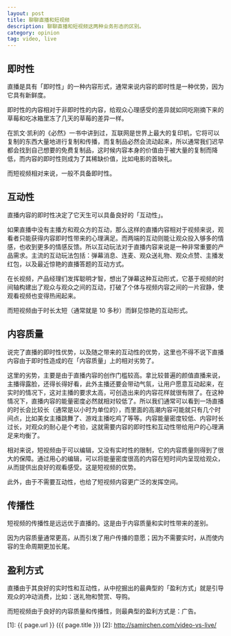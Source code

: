 ```yaml
---
layout: post
title: 聊聊直播和短视频
description: 聊聊直播和短视频这两种业务形态的区别。
category: opinion
tag: video, live
---
```



## 即时性

直播是具有「即时性」的一种内容形式，通常来说内容的即时性是一种优势，因为它具有新鲜度。

即时性的内容相对于非即时性的内容，给观众心理感受的差异就如同吃刚摘下来的草莓和吃冰箱里冻了几天的草莓的差异一样。

在凯文·凯利的《必然》一书中讲到过，互联网是世界上最大的复印机，它将可以复制的东西大量地进行复制和传播，而复制品必然会流动起来，所以通常我们迟早都会找到自己想要的免费复制品，这时候内容本身的价值由于被大量的复制而降低，而内容的即时性则成为了其稀缺价值，比如电影的首映礼。

而短视频相对来说，一般不具备即时性。


## 互动性

直播内容的即时性决定了它天生可以具备良好的「互动性」。

如果直播中没有主播方和观众方的互动，那么这样的直播内容相对于视频来说，观看者只能获得内容即时性带来的心理满足。而两端的互动则能让观众投入够多的情感，也收到更多的情感反馈。所以互动玩法对于直播内容来说是一种非常重要的产品需求。主流的互动玩法包括：弹幕消息、连麦、观众送礼物、观众点赞、主播发红包，以及最近惊艳的直播答题的互动方式。

在长视频，产品经理们发挥聪明才智，想出了弹幕这种互动形式，它基于视频的时间轴构建出了观众与观众之间的互动，打破了个体与视频内容之间的一片寂静，使观看视频也变得热闹起来。

而短视频由于时长太短（通常就是 10 多秒）而鲜见惊艳的互动形式。


## 内容质量

说完了直播的即时性优势，以及随之带来的互动性的优势，这里也不得不说下直播内容由于即时性造成的在「内容质量」上的相对劣势了。

这里的劣势，主要是由于直播内容的创作门槛较高。拿比较普遍的颜值直播来说，主播得露脸，还得长得好看，此外主播还要会带动气氛，让用户愿意互动起来，在实时的情况下，这对主播的要求太高，可创造出来的内容花样就很有限了。在这种情况下，直播内容的能量密度必然就相对较低了。所以我们通常可以看到一场直播的时长会比较长（通常是以小时为单位的），而里面的高潮内容可能就只有几个时间点，比如美女主播跳舞了、游戏主播吃鸡了等等。内容能量密度较低、内容时长过长，对观众的耐心是个考验，这就需要内容的即时性和互动性带给用户的心理满足来均衡了。

相对来说，短视频由于可以编辑，又没有实时性的限制，它的内容质量则得到了很大的保障。通过用心的编辑，可以将能量密度很高的内容在短时间内呈现给观众，从而提供出良好的观看感受。这是短视频的优势。

此外，由于不需要互动性，也给了短视频内容更广泛的发挥空间。



## 传播性

短视频的传播性是远远优于直播的。这是由于内容质量和实时性带来的差别。

因为内容质量通常更高，从而引发了用户传播的意愿；因为不需要实时，从而使内容的生命周期更加长尾。



## 盈利方式


直播由于其良好的实时性和互动性，从中挖掘出的最典型的「盈利方式」就是引导观众的冲动消费，比如：送礼物和赞赏、导购。

而短视频由于良好的内容质量和传播性，则最典型的盈利方式是：广告。






[SamirChen]: http://www.samirchen.com "SamirChen"
[1]: {{ page.url }} ({{ page.title }})
[2]: http://samirchen.com/video-vs-live/